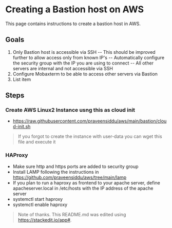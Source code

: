 # Creating a Bastion host on AWS
This page contains instructions to create a bastion host in AWS.
## Goals
 1. Only Bastion host is accessible via SSH
--  This should be improved further to allow access only from known IP's
--  Automatically configure the security group with the IP you are using to connect
-- All other servers are internal and not accessible via SSH
 5. Configure Mobaxterm to be able to access other servers via Bastion
 6. List item


## Steps
###  Create AWS Linux2 Instance usng this as cloud init  
- https://raw.githubusercontent.com/praveensiddu/aws/main/bastion/cloud-init.sh
> If you forgot to create the instance with user-data you can wget this file and execute it

###  HAProxy 
- Make sure http and https ports are added to security group
- Install LAMP following the instructions in https://github.com/praveensiddu/aws/tree/main/lamp
- If you plan to run a haproxy as frontend to your apache server, define apacheserver.local in /etc/hosts with the IP address of the apache server
- systemctl start haproxy
- systemctl enable haproxy

> Note of thanks. This README.md was edited using https://stackedit.io/app#. 

